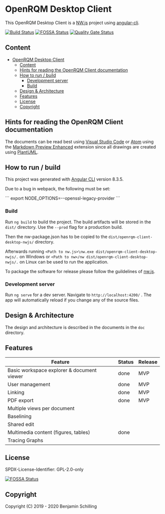 # OpenRQM Desktop Client

This OpenRQM Desktop Client is a [NW.js](https://nwjs.io/) project using [angular-cli](https://cli.angular.io/).

[![Build Status](https://dev.azure.com/OpenRQM/OpenRQM/_apis/build/status/openrqm.openrqm-client-desktop-nwjs?branchName=development)](https://dev.azure.com/OpenRQM/OpenRQM/_build/latest?definitionId=4&branchName=development)  [![FOSSA Status](https://app.fossa.io/api/projects/git%2Bgithub.com%2Fopenrqm%2Fopenrqm-client-desktop-nwjs.svg?type=shield)](https://app.fossa.io/projects/git%2Bgithub.com%2Fopenrqm%2Fopenrqm-client-desktop-nwjs?ref=badge_shield) [![Quality Gate Status](https://sonarcloud.io/api/project_badges/measure?project=openrqm_openrqm-client-desktop-nwjs&metric=alert_status)](https://sonarcloud.io/dashboard?id=openrqm_openrqm-client-desktop-nwjs)

## Content

* [OpenRQM Desktop Client](#openrqm-desktop-client)
  + [Content](#content)
  + [Hints for reading the OpenRQM Client documentation](#hints-for-reading-the-openrqm-client-documentation)
  + [How to run / build](#how-to-run--build)
    - [Development server](#development-server)
    - [Build](#build)
  + [Design & Architecture](#design--architecture)
  + [Features](#features)
  + [License](#license)
  + [Copyright](#copyright)

## Hints for reading the OpenRQM Client documentation

The documents can be read best using [Visual Studio Code](https://code.visualstudio.com/) or [Atom](https://atom.io/) using the [Markdown Preview Enhanced](https://shd101wyy.github.io/markdown-preview-enhanced/#/) extension since all drawings are created using [PlantUML](http://plantuml.com/).

## How to run / build

This project was generated with [Angular CLI](https://github.com/angular/angular-cli) version 8.3.5.

Due to a bug in webpack, the following must be set:

´´´
export NODE_OPTIONS=--openssl-legacy-provider
´´´

### Build

Run `ng build` to build the project. The build artifacts will be stored in the `dist/` directory. Use the `--prod` flag for a production build.

Then the nw-package.json has to be copied to the `dist/openrqm-client-desktop-nwjs/` directory.
 
Afterwards running `<Path to nw.js>\nw.exe dist/openrqm-client-desktop-nwjs/.` on Windows or `<Path to nw>/nw dist/openrqm-client-desktop-nwjs/.` on Linux can be used to run the application.

To package the software for release please follow the guildelines of [nw.js](http://docs.nwjs.io/en/latest/For%20Users/Package%20and%20Distribute/).

### Development server

Run `ng serve` for a dev server. Navigate to `http://localhost:4200/` . The app will automatically reload if you change any of the source files.

## Design & Architecture

The design and architecture is described in the documents in the `doc` directory.

## Features

| Feature                                    | Status  | Release |
| ------------------------------------------ | ------- | ------- |
| Basic workspace explorer & document viewer | done    | MVP     |
| User management                            | done    | MVP     |
| Linking                                    | done    | MVP     |
| PDF export                                 | done    | MVP     |
| Multiple views per document                |         |         |
| Baselining                                 |         |         |
| Shared edit                                |         |         |
| Multimedia content (figures, tables)       | done    |         |
| Tracing Graphs                             |         |         |

## License

SPDX-License-Identifier: GPL-2.0-only

[![FOSSA Status](https://app.fossa.io/api/projects/git%2Bgithub.com%2Fopenrqm%2Fopenrqm-client-desktop-nwjs.svg?type=large)](https://app.fossa.io/projects/git%2Bgithub.com%2Fopenrqm%2Fopenrqm-client-desktop-nwjs?ref=badge_large)

## Copyright

Copyright (C) 2019 - 2020 Benjamin Schilling

